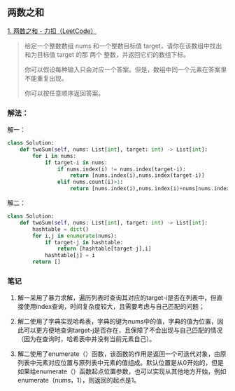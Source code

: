 ## 两数之和

[1. 两数之和 - 力扣（LeetCode）](https://leetcode.cn/problems/two-sum/)

> 给定一个整数数组 nums 和一个整数目标值 target，请你在该数组中找出 和为目标值 target  的那 两个 整数，并返回它们的数组下标。
>
> 你可以假设每种输入只会对应一个答案。但是，数组中同一个元素在答案里不能重复出现。
>
> 你可以按任意顺序返回答案。

### 解法：

解一：

```python
class Solution:
    def twoSum(self, nums: List[int], target: int) -> List[int]:
        for i in nums:
            if target-i in nums:
                if nums.index(i) != nums.index(target-i):
                    return [nums.index(i),nums.index(target-i)]
                elif nums.count(i)>1:
                    return [nums.index(i),nums.index(i)+nums[nums.index(i)+1:].index(i)+1]    
```

解二：

```python
class Solution:
    def twoSum(self, nums: List[int], target: int) -> List[int]:
        hashtable = dict()
        for i,j in enumerate(nums):
            if target-j in hashtable:
                return [hashtable[target-j],i]
            hashtable[j] = i 
        return []
```

### 笔记

1. 解一采用了暴力求解，遍历列表时查询其对应的target-i是否在列表中，但直接使用index查询，时间复杂度较大，且需要考虑与自己匹配的问题；
2. 解二使用了字典实现哈希表，字典的键为nums中的值，字典的值为位置，因此可以更方便地查询target-j是否存在，且保障了不会出现与自己匹配的情况（因为在查询时，哈希表中并没有当前元素自己）。

3. 解二使用了enumerate（）函数，该函数的作用是返回一个可迭代对象，由原列表中元素对应位置与原列表中元素的值组成。默认位置是从0开始的，但是如果给enumerate（）函数起点位置参数，也可以实现从其他地方开始，例如enumerate（nums，1），则返回的起点是1。